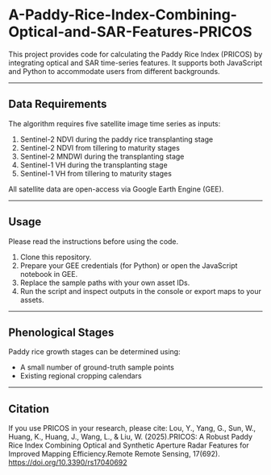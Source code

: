# A-Paddy-Rice-Index-Combining-Optical-and-SAR-Features-PRICOS

This project provides code for calculating the Paddy Rice Index (PRICOS) by integrating optical and SAR time-series features. It supports both JavaScript and Python to accommodate users from different backgrounds.

---
## Data Requirements

The algorithm requires five satellite image time series as inputs:

1. Sentinel-2 NDVI during the paddy rice transplanting stage  
2. Sentinel-2 NDVI from tillering to maturity stages  
3. Sentinel-2 MNDWI during the transplanting stage  
4. Sentinel-1 VH during the transplanting stage  
5. Sentinel-1 VH from tillering to maturity stages  

All satellite data are open-access via Google Earth Engine (GEE).

---
## Usage

Please read the instructions before using the code.  

1. Clone this repository.  
2. Prepare your GEE credentials (for Python) or open the JavaScript notebook in GEE.  
3. Replace the sample paths with your own asset IDs.  
4. Run the script and inspect outputs in the console or export maps to your assets.

---

## Phenological Stages

Paddy rice growth stages can be determined using:

- A small number of ground-truth sample points  
- Existing regional cropping calendars  

---

## Citation

If you use PRICOS in your research, please cite: Lou, Y., Yang, G., Sun, W., Huang, K., Huang, J., Wang, L., & Liu, W. (2025).PRICOS: A Robust Paddy Rice Index Combining Optical and Synthetic Aperture Radar Features for Improved Mapping Efficiency.Remote Remote Sensing, 17(692). https://doi.org/10.3390/rs17040692
